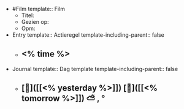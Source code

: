 - #Film
  template:: Film
	- Titel:
	- Gezien op:
	- Opm:
- Entry
  template:: Actieregel
  template-including-parent:: false
	- ## <% time %>
- Journal
  template:: Dag template
  template-including-parent:: false
	- ## [🔻]([[<% yesterday %>]]) [🔺]([[<% tomorrow %>]]) ⛅ , °